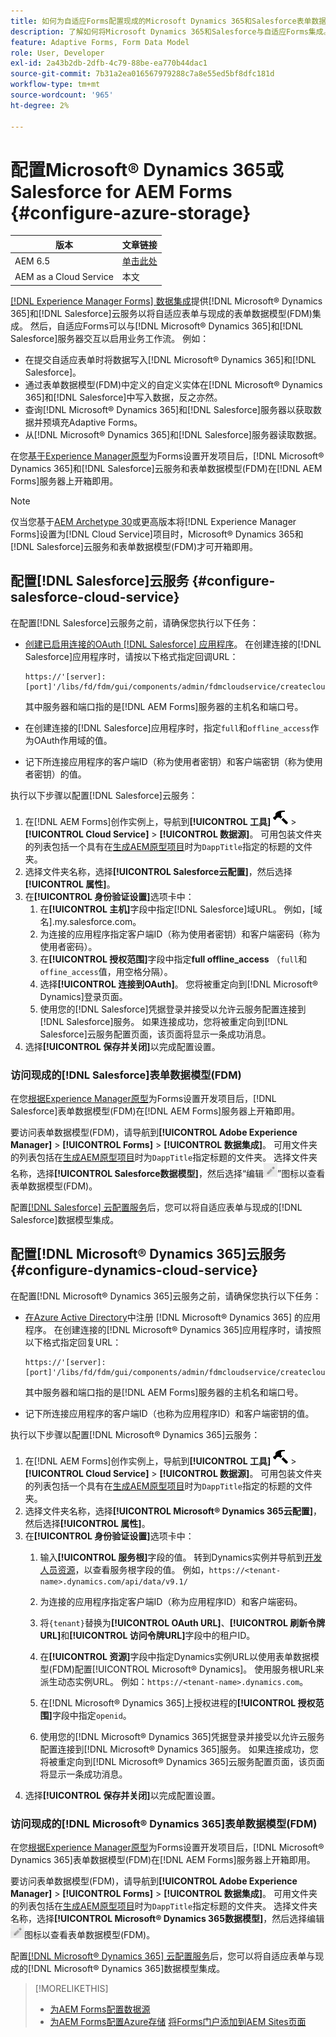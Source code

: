 ```yaml
---
title: 如何为自适应Forms配置现成的Microsoft Dynamics 365和Salesforce表单数据模型？
description: 了解如何将Microsoft Dynamics 365和Salesforce与自适应Forms集成。
feature: Adaptive Forms, Form Data Model
role: User, Developer
exl-id: 2a43b2db-2dfb-4c79-88be-ea770b44dac1
source-git-commit: 7b31a2ea016567979288c7a8e55ed5bf8dfc181d
workflow-type: tm+mt
source-wordcount: '965'
ht-degree: 2%

---
```


# 配置Microsoft® Dynamics 365或Salesforce for AEM Forms {#configure-azure-storage}

| 版本 | 文章链接 |
| -------- | ---------------------------- |
| AEM 6.5 | [单击此处](https://experienceleague.adobe.com/docs/experience-manager-65/forms/form-data-model/oauth2-client-credentials-flow-for-server-to-server-integration.html) |
| AEM as a Cloud Service | 本文 |

[[!DNL Experience Manager Forms] 数据集成](data-integration.md)提供[!DNL Microsoft® Dynamics 365]和[!DNL Salesforce]云服务以将自适应表单与现成的表单数据模型(FDM)集成。 然后，自适应Forms可以与[!DNL Microsoft® Dynamics 365]和[!DNL Salesforce]服务器交互以启用业务工作流。 例如：

* 在提交自适应表单时将数据写入[!DNL Microsoft® Dynamics 365]和[!DNL Salesforce]。
* 通过表单数据模型(FDM)中定义的自定义实体在[!DNL Microsoft® Dynamics 365]和[!DNL Salesforce]中写入数据，反之亦然。
* 查询[!DNL Microsoft® Dynamics 365]和[!DNL Salesforce]服务器以获取数据并预填充Adaptive Forms。
* 从[!DNL Microsoft® Dynamics 365]和[!DNL Salesforce]服务器读取数据。

在您[基于Experience Manager原型](setup-local-development-environment.md#forms-cloud-service-local-development-environment)为Forms设置开发项目后，[!DNL Microsoft® Dynamics 365]和[!DNL Salesforce]云服务和表单数据模型(FDM)在[!DNL AEM Forms]服务器上开箱即用。

>[!NOTE]
>
>仅当您基于[AEM Archetype 30](https://github.com/adobe/aem-project-archetype/releases/tag/aem-project-archetype-30)或更高版本将[!DNL Experience Manager Forms]设置为[!DNL Cloud Service]项目时，Microsoft® Dynamics 365和[!DNL Salesforce]云服务和表单数据模型(FDM)才可开箱即用。

## 配置[!DNL Salesforce]云服务 {#configure-salesforce-cloud-service}

在配置[!DNL Salesforce]云服务之前，请确保您执行以下任务：

* [创建已启用连接的OAuth [!DNL Salesforce] 应用程序](https://help.salesforce.com/s/articleView?id=sf.connected_app_create_api_integration.htm&amp;type=5)。 在创建连接的[!DNL Salesforce]应用程序时，请按以下格式指定回调URL：

  ```
  https://'[server]:[port]'/libs/fd/fdm/gui/components/admin/fdmcloudservice/createcloudconfigwizard/cloudservices.html
  ```

  其中服务器和端口指的是[!DNL AEM Forms]服务器的主机名和端口号。

* 在创建连接的[!DNL Salesforce]应用程序时，指定`full`和`offline_access`作为OAuth作用域的值。

* 记下所连接应用程序的客户端ID（称为使用者密钥）和客户端密钥（称为使用者密钥）的值。

执行以下步骤以配置[!DNL Salesforce]云服务：

1. 在[!DNL AEM Forms]创作实例上，导航到&#x200B;**[!UICONTROL 工具]** ![锤子](assets/hammer.png) > **[!UICONTROL Cloud Service]** > **[!UICONTROL 数据源]**。 可用包装文件夹的列表包括一个具有在[生成AEM原型项目](setup-local-development-environment.md#forms-cloud-service-local-development-environment)时为`DappTitle`指定的标题的文件夹。
1. 选择文件夹名称，选择&#x200B;**[!UICONTROL Salesforce云配置]**，然后选择&#x200B;**[!UICONTROL 属性]**。
1. 在&#x200B;**[!UICONTROL 身份验证设置]**&#x200B;选项卡中：
   1. 在&#x200B;**[!UICONTROL 主机]**&#x200B;字段中指定[!DNL Salesforce]域URL。 例如，[域名].my.salesforce.com。
   1. 为连接的应用程序指定客户端ID（称为使用者密钥）和客户端密码（称为使用者密码）。
   1. 在&#x200B;**[!UICONTROL 授权范围]**&#x200B;字段中指定&#x200B;**full offline_access** （`full`和`offine_access`值，用空格分隔）。
   1. 选择&#x200B;**[!UICONTROL 连接到OAuth]**。 您将被重定向到[!DNL Microsoft® Dynamics]登录页面。
   1. 使用您的[!DNL Salesforce]凭据登录并接受以允许云服务配置连接到[!DNL Salesforce]服务。 如果连接成功，您将被重定向到[!DNL Salesforce]云服务配置页面，该页面将显示一条成功消息。
1. 选择&#x200B;**[!UICONTROL 保存并关闭]**&#x200B;以完成配置设置。

### 访问现成的[!DNL Salesforce]表单数据模型(FDM)

在您[根据Experience Manager原型](setup-local-development-environment.md#forms-cloud-service-local-development-environment)为Forms设置开发项目后，[!DNL Salesforce]表单数据模型(FDM)在[!DNL AEM Forms]服务器上开箱即用。

要访问表单数据模型(FDM)，请导航到&#x200B;**[!UICONTROL Adobe Experience Manager]** > **[!UICONTROL Forms]** > **[!UICONTROL 数据集成]**。 可用文件夹的列表包括在[生成AEM原型项目](setup-local-development-environment.md#forms-cloud-service-local-development-environment)时为`DappTitle`指定标题的文件夹。 选择文件夹名称，选择&#x200B;**[!UICONTROL Salesforce数据模型]**，然后选择“编辑![编辑](assets/edit.png)”图标以查看表单数据模型(FDM)。

配置[[!DNL Salesforce] 云配置服务](#configure-salesforce-cloud-service)后，您可以将自适应表单与现成的[!DNL Salesforce]数据模型集成。

## 配置[!DNL Microsoft® Dynamics 365]云服务 {#configure-dynamics-cloud-service}

在配置[!DNL Microsoft® Dynamics 365]云服务之前，请确保您执行以下任务：

* [在Azure Active Directory](https://docs.microsoft.com/en-us/powerapps/developer/data-platform/walkthrough-register-app-azure-active-directory)中注册 [!DNL Microsoft® Dynamics 365] 的应用程序。 在创建连接的[!DNL Microsoft® Dynamics 365]应用程序时，请按照以下格式指定回复URL：

  ```
  https://'[server]:[port]'/libs/fd/fdm/gui/components/admin/fdmcloudservice/createcloudconfigwizard/cloudservices.html
  ```

  其中服务器和端口指的是[!DNL AEM Forms]服务器的主机名和端口号。

* 记下所连接应用程序的客户端ID（也称为应用程序ID）和客户端密钥的值。

执行以下步骤以配置[!DNL Microsoft® Dynamics 365]云服务：

1. 在[!DNL AEM Forms]创作实例上，导航到&#x200B;**[!UICONTROL 工具]** ![锤子](assets/hammer.png) > **[!UICONTROL Cloud Service]** > **[!UICONTROL 数据源]**。 可用包装文件夹的列表包括一个具有在[生成AEM原型项目](setup-local-development-environment.md#forms-cloud-service-local-development-environment)时为`DappTitle`指定的标题的文件夹。
1. 选择文件夹名称，选择&#x200B;**[!UICONTROL Microsoft® Dynamics 365云配置]**，然后选择&#x200B;**[!UICONTROL 属性]**。
1. 在&#x200B;**[!UICONTROL 身份验证设置]**&#x200B;选项卡中：
   1. 输入&#x200B;**[!UICONTROL 服务根]**&#x200B;字段的值。 转到Dynamics实例并导航到[开发人员资源](https://docs.microsoft.com/en-us/powerapps/developer/data-platform/view-download-developer-resources)，以查看服务根字段的值。 例如，`https://<tenant-name>.dynamics.com/api/data/v9.1/`
   1. 为连接的应用程序指定客户端ID（称为应用程序ID）和客户端密码。
   1. 将`{tenant}`替换为&#x200B;**[!UICONTROL OAuth URL]**、**[!UICONTROL 刷新令牌URL]**&#x200B;和&#x200B;**[!UICONTROL 访问令牌URL]**&#x200B;字段中的租户ID。
   1. 在&#x200B;**[!UICONTROL 资源]**&#x200B;字段中指定Dynamics实例URL以使用表单数据模型(FDM)配置[!UICONTROL Microsoft® Dynamics]。 使用服务根URL来派生动态实例URL。 例如：`https://<tenant-name>.dynamics.com`。

   1. 在[!DNL Microsoft® Dynamics 365]上授权进程的&#x200B;**[!UICONTROL 授权范围]**&#x200B;字段中指定`openid`。
   1. 使用您的[!DNL Microsoft® Dynamics 365]凭据登录并接受以允许云服务配置连接到[!DNL Microsoft® Dynamics 365]服务。 如果连接成功，您将被重定向到[!DNL Microsoft® Dynamics 365]云服务配置页面，该页面将显示一条成功消息。
1. 选择&#x200B;**[!UICONTROL 保存并关闭]**&#x200B;以完成配置设置。

### 访问现成的[!DNL Microsoft® Dynamics 365]表单数据模型(FDM)

在您[根据Experience Manager原型](setup-local-development-environment.md##forms-cloud-service-local-development-environment)为Forms设置开发项目后，[!DNL Microsoft® Dynamics 365]表单数据模型(FDM)在[!DNL AEM Forms]服务器上开箱即用。

要访问表单数据模型(FDM)，请导航到&#x200B;**[!UICONTROL Adobe Experience Manager]** > **[!UICONTROL Forms]** > **[!UICONTROL 数据集成]**。 可用文件夹的列表包括在[生成AEM原型项目](setup-local-development-environment.md#forms-cloud-service-local-development-environment)时为`DappTitle`指定标题的文件夹。 选择文件夹名称，选择&#x200B;**[!UICONTROL Microsoft® Dynamics 365数据模型]**，然后选择编辑![编辑](assets/edit.png)图标以查看表单数据模型(FDM)。

配置[[!DNL Microsoft® Dynamics 365] 云配置服务](#configure-dynamics-cloud-service)后，您可以将自适应表单与现成的[!DNL Microsoft® Dynamics 365]数据模型集成。

>[!MORELIKETHIS]
>
>* [为AEM Forms配置数据源](/help/forms/configure-data-sources.md)
>* [为AEM Forms配置Azure存储](/help/forms/configure-azure-storage.md)
>  [将Forms门户添加到AEM Sites页面](/help/forms/configure-forms-portal.md)
